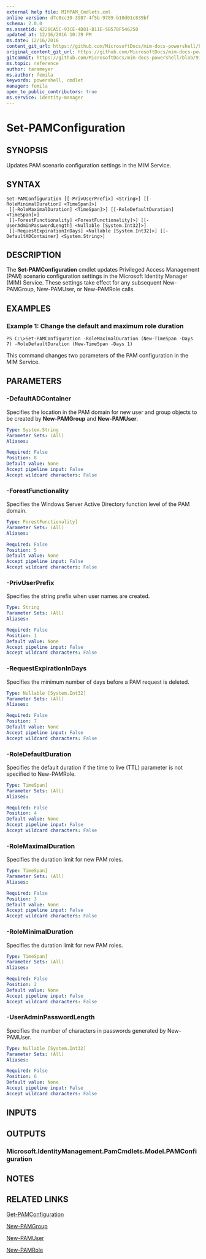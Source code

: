 ```yaml
---
external help file: MIMPAM_Cmdlets.xml
online version: d7c0cc30-3987-4f5b-9789-b10d01c839bf
schema: 2.0.0
ms.assetid: 4228CA5C-93CE-4D81-B11E-5B578F546250
updated_at: 12/16/2016 10:39 PM
ms.date: 12/16/2016
content_git_url: https://github.com/MicrosoftDocs/mim-docs-powershell/blob/master/mim-cmdlets/MicrosoftIdentityManager/vlatest/Set-PAMConfiguration.md
original_content_git_url: https://github.com/MicrosoftDocs/mim-docs-powershell/blob/master/mim-cmdlets/MicrosoftIdentityManager/vlatest/Set-PAMConfiguration.md
gitcommit: https://github.com/MicrosoftDocs/mim-docs-powershell/blob/91e8680653c5bbea5afddb262c8a143482b14fd5/mim-cmdlets/MicrosoftIdentityManager/vlatest/Set-PAMConfiguration.md
ms.topic: reference
author: tarameyer
ms.author: femila
keywords: powershell, cmdlet
manager: femila
open_to_public_contributors: true
ms.service: identity-manager
---
```


# Set-PAMConfiguration

## SYNOPSIS
Updates PAM scenario configuration settings in the MIM Service.

## SYNTAX

```
Set-PAMConfiguration [[-PrivUserPrefix] <String>] [[-RoleMinimalDuration] <TimeSpan]>]
 [[-RoleMaximalDuration] <TimeSpan]>] [[-RoleDefaultDuration] <TimeSpan]>]
 [[-ForestFunctionality] <ForestFunctionality]>] [[-UserAdminPasswordLength] <Nullable [System.Int32]>]
 [[-RequestExpirationInDays] <Nullable [System.Int32]>] [[-DefaultADContainer] <System.String>]
```

## DESCRIPTION
The **Set-PAMConfiguration** cmdlet updates Privileged Access Management (PAM) scenario configuration settings in the Microsoft Identity Manager (MIM) Service.
These settings take effect for any subsequent New-PAMGroup, New-PAMUser, or New-PAMRole calls.

## EXAMPLES

### Example 1: Change the default and maximum role duration
```
PS C:\>Set-PAMConfiguration -RoleMaximalDuration (New-TimeSpan -Days 7) -RoleDefaultDuration (New-TimeSpan -Days 1)
```

This command changes two parameters of the PAM configuration in the MIM Service.

## PARAMETERS

### -DefaultADContainer
Specifies the location in the PAM domain for new user and group objects to be created by **New-PAMGroup** and **New-PAMUser**.

```yaml
Type: System.String
Parameter Sets: (All)
Aliases: 

Required: False
Position: 8
Default value: None
Accept pipeline input: False
Accept wildcard characters: False
```

### -ForestFunctionality
Specifies the Windows Server Active Directory function level of the PAM domain.

```yaml
Type: ForestFunctionality]
Parameter Sets: (All)
Aliases: 

Required: False
Position: 5
Default value: None
Accept pipeline input: False
Accept wildcard characters: False
```

### -PrivUserPrefix
Specifies the string prefix when user names are created.

```yaml
Type: String
Parameter Sets: (All)
Aliases: 

Required: False
Position: 1
Default value: None
Accept pipeline input: False
Accept wildcard characters: False
```

### -RequestExpirationInDays
Specifies the minimum number of days before a PAM request is deleted.

```yaml
Type: Nullable [System.Int32]
Parameter Sets: (All)
Aliases: 

Required: False
Position: 7
Default value: None
Accept pipeline input: False
Accept wildcard characters: False
```

### -RoleDefaultDuration
Specifies the default duration if the time to live (TTL) parameter is not specified to New-PAMRole.

```yaml
Type: TimeSpan]
Parameter Sets: (All)
Aliases: 

Required: False
Position: 4
Default value: None
Accept pipeline input: False
Accept wildcard characters: False
```

### -RoleMaximalDuration
Specifies the duration limit for new PAM roles.

```yaml
Type: TimeSpan]
Parameter Sets: (All)
Aliases: 

Required: False
Position: 3
Default value: None
Accept pipeline input: False
Accept wildcard characters: False
```

### -RoleMinimalDuration
Specifies the duration limit for new PAM roles.

```yaml
Type: TimeSpan]
Parameter Sets: (All)
Aliases: 

Required: False
Position: 2
Default value: None
Accept pipeline input: False
Accept wildcard characters: False
```

### -UserAdminPasswordLength
Specifies the number of characters in passwords generated by New-PAMUser.

```yaml
Type: Nullable [System.Int32]
Parameter Sets: (All)
Aliases: 

Required: False
Position: 6
Default value: None
Accept pipeline input: False
Accept wildcard characters: False
```

## INPUTS

## OUTPUTS

### Microsoft.IdentityManagement.PamCmdlets.Model.PAMConfiguration

## NOTES

## RELATED LINKS

[Get-PAMConfiguration](xref:MicrosoftIdentityManager/vlatest/Get-PAMConfiguration.md)

[New-PAMGroup](xref:MicrosoftIdentityManager/vlatest/New-PAMGroup.md)

[New-PAMUser](xref:MicrosoftIdentityManager/vlatest/New-PAMUser.md)

[New-PAMRole](xref:MicrosoftIdentityManager/vlatest/New-PAMRole.md)



